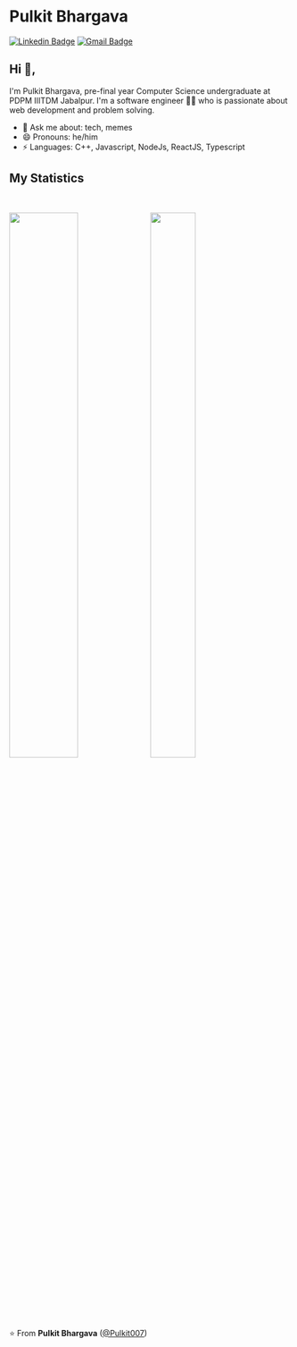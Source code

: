 # Pulkit Bhargava
[![Linkedin Badge](https://img.shields.io/badge/-pulkitbhargava-blue?style=flat-square&logo=Linkedin&logoColor=white&link=https://www.linkedin.com/in/pulkit077/)](https://www.linkedin.com/in/pulkit077/) [![Gmail Badge](https://img.shields.io/badge/-pulkitbhargava222@gmail.com-c14438?style=flat-square&logo=Gmail&logoColor=white&link=mailto:pulkitbhargava222@gmail.com)](mailto:pulkitbhargava222@gmail.com) 

## Hi 👋, 
I'm Pulkit Bhargava, pre-final year Computer Science undergraduate at PDPM IIITDM Jabalpur. I'm a software engineer 👨‍💻 who is passionate about web development and problem solving.

- 💬 Ask me about: tech, memes
- 😄 Pronouns: he/him
-  ⚡ Languages: C++, Javascript, NodeJs, ReactJS, Typescript

## My Statistics

<br/>
<p align="left">
  <img height="50%" width="49.5%" src="https://github-readme-stats.vercel.app/api?username=Pulkit007&show_icons=true&theme=dracula&hide_border=true" />
  <img height="50%" width="40%" src="https://github-readme-stats-eight-theta.vercel.app/api/top-langs/?username=Pulkit007&layout=compact&langs_count=8&theme=dracula&hide_border=true"/>
 </a>
</p>
<br>

⭐️ From **Pulkit Bhargava** ([@Pulkit007](https://github.com/Pulkit007))
